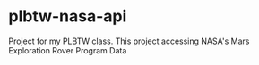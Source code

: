 # plbtw-nasa-api
Project for my PLBTW class. This project accessing NASA's Mars Exploration Rover Program Data
